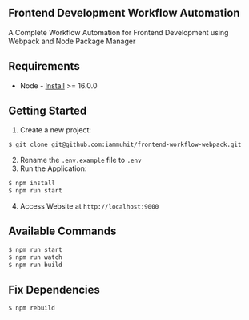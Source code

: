 ## Frontend Development Workflow Automation
A Complete Workflow Automation for Frontend Development using Webpack and Node Package Manager

## Requirements

- Node - [Install](https://nodejs.org/en/download/) >= 16.0.0

## Getting Started

1. Create a new project:

```sh
$ git clone git@github.com:iammuhit/frontend-workflow-webpack.git
```

2. Rename the `.env.example` file to `.env`
3. Run the Application:

```sh
$ npm install
$ npm run start
```

4. Access Website at `http://localhost:9000`

## Available Commands

```sh
$ npm run start
$ npm run watch
$ npm run build
```

## Fix Dependencies

```sh
$ npm rebuild
```
